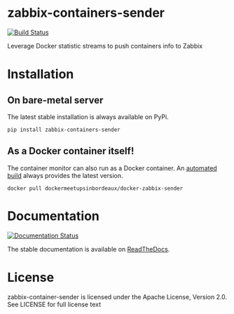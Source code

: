 # zabbix-containers-sender
[![Build Status](https://travis-ci.org/dockermeetupsinbordeaux/docker-zabbix-sender.svg)](https://travis-ci.org/dockermeetupsinbordeaux/docker-zabbix-sender/settings)

Leverage Docker statistic streams to push containers info to Zabbix

# Installation

## On bare-metal server
The latest stable installation is always available on PyPi.

```shell
pip install zabbix-containers-sender
```

## As a Docker container itself!

The container monitor can also run as a Docker container. An [automated build](https://registry.hub.docker.com/u/dockermeetupsinbordeaux/docker-zabbix-sender/) always provides the latest version.

    docker pull dockermeetupsinbordeaux/docker-zabbix-sender

# Documentation

[![Documentation Status](https://readthedocs.org/projects/docker-zabbix-sender/badge/?version=latest)](https://readthedocs.org/projects/docker-zabbix-sender/?badge=latest)

The stable documentation is available on [ReadTheDocs](http://docker-zabbix-sender.readthedocs.org/en/stable/). 

# License

zabbix-container-sender is licensed under the Apache License, Version 2.0. See LICENSE for full license text
